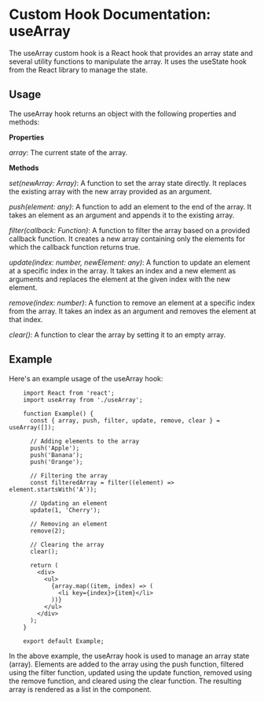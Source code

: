 # Custom Hook Documentation: useArray

The useArray custom hook is a React hook that provides an array state and several utility functions to manipulate the array. It uses the useState hook from the React library to manage the state.

## Usage

The useArray hook returns an object with the following properties and methods:

**Properties**

_array_: The current state of the array.

**Methods**

_set(newArray: Array)_: A function to set the array state directly. It replaces the existing array with the new array provided as an argument.

_push(element: any)_: A function to add an element to the end of the array. It takes an element as an argument and appends it to the existing array.

_filter(callback: Function)_: A function to filter the array based on a provided callback function. It creates a new array containing only the elements for which the callback function returns true.

_update(index: number, newElement: any)_: A function to update an element at a specific index in the array. It takes an index and a new element as arguments and replaces the element at the given index with the new element.

_remove(index: number)_: A function to remove an element at a specific index from the array. It takes an index as an argument and removes the element at that index.

_clear()_: A function to clear the array by setting it to an empty array.

## Example

Here's an example usage of the useArray hook:

        import React from 'react';
        import useArray from './useArray';

        function Example() {
          const { array, push, filter, update, remove, clear } = useArray([]);

          // Adding elements to the array
          push('Apple');
          push('Banana');
          push('Orange');

          // Filtering the array
          const filteredArray = filter((element) => element.startsWith('A'));

          // Updating an element
          update(1, 'Cherry');

          // Removing an element
          remove(2);

          // Clearing the array
          clear();

          return (
            <div>
              <ul>
                {array.map((item, index) => (
                  <li key={index}>{item}</li>
                ))}
              </ul>
            </div>
          );
        }

        export default Example;

In the above example, the useArray hook is used to manage an array state (array). Elements are added to the array using the push function, filtered using the filter function, updated using the update function, removed using the remove function, and cleared using the clear function. The resulting array is rendered as a list in the component.
